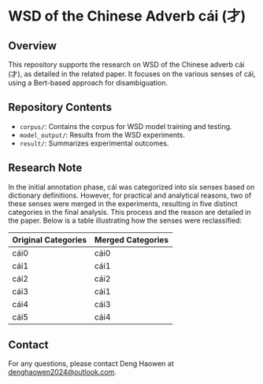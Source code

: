 # WSD of the Chinese Adverb cái (才)

## Overview
This repository supports the research on WSD of the Chinese adverb cái (才), as detailed in the related paper. It focuses on the various senses of cái, using a Bert-based approach for disambiguation.

## Repository Contents
- `corpus/`: Contains the corpus for WSD model training and testing.
- `model_output/`: Results from the WSD experiments.
- `result/`: Summarizes experimental outcomes.

## Research Note
In the initial annotation phase, cái was categorized into six senses based on dictionary definitions. However, for practical and analytical reasons, two of these senses were merged in the experiments, resulting in five distinct categories in the final analysis. This process and the reason are detailed in the paper. Below is a table illustrating how the senses were reclassified:

| Original Categories | Merged Categories |
|---------------------|-------------------|
| cái0                | cái0              |
| cái1                | cái1              |
| cái2                | cái2              |
| cái3                | cái1              |
| cái4                | cái3              |
| cái5                | cái4              |

## Contact
For any questions, please contact Deng Haowen at denghaowen2024@outlook.com.
